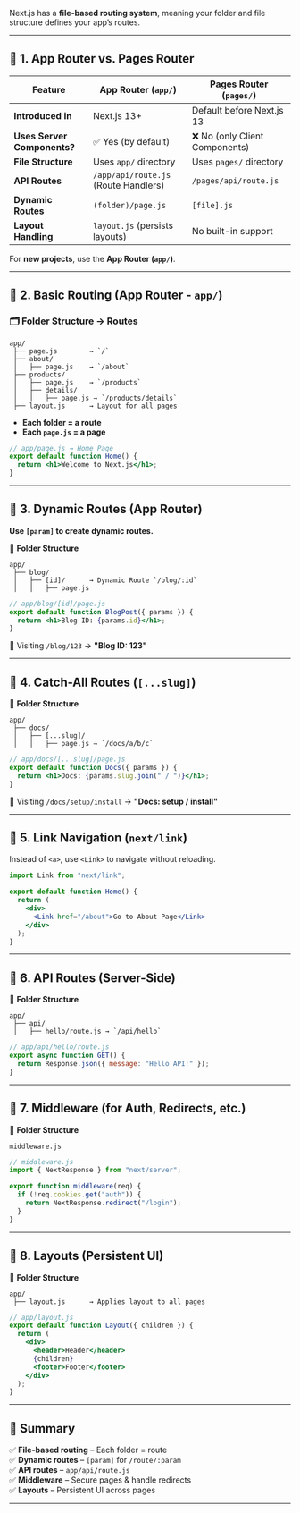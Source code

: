 Next.js has a **file-based routing system**, meaning your folder and file structure defines your app’s routes.  

---

## **📂 1. App Router vs. Pages Router**  

| Feature | **App Router (`app/`)** | **Pages Router (`pages/`)** |
|---------|------------------|------------------|
| **Introduced in** | Next.js 13+ | Default before Next.js 13 |
| **Uses Server Components?** | ✅ Yes (by default) | ❌ No (only Client Components) |
| **File Structure** | Uses `app/` directory | Uses `pages/` directory |
| **API Routes** | `/app/api/route.js` (Route Handlers) | `/pages/api/route.js` |
| **Dynamic Routes** | `(folder)/page.js` | `[file].js` |
| **Layout Handling** | `layout.js` (persists layouts) | No built-in support |

For **new projects**, use the **App Router (`app/`)**.

---

## **📌 2. Basic Routing (App Router - `app/`)**  

### **🗂️ Folder Structure → Routes**
```plaintext
app/
 ├── page.js        → `/`
 ├── about/
 │   ├── page.js    → `/about`
 ├── products/
 │   ├── page.js    → `/products`
 │   ├── details/
 │   │   ├── page.js → `/products/details`
 ├── layout.js      → Layout for all pages
```
- **Each folder = a route**  
- **Each `page.js` = a page**  

```jsx
// app/page.js → Home Page
export default function Home() {
  return <h1>Welcome to Next.js</h1>;
}
```

---

## **📌 3. Dynamic Routes (App Router)**  
**Use `[param]` to create dynamic routes.**  

📂 **Folder Structure**  
```plaintext
app/
 ├── blog/
 │   ├── [id]/      → Dynamic Route `/blog/:id`
 │   │   ├── page.js
```
```jsx
// app/blog/[id]/page.js
export default function BlogPost({ params }) {
  return <h1>Blog ID: {params.id}</h1>;
}
```
📝 Visiting `/blog/123` → **"Blog ID: 123"**  

---

## **📌 4. Catch-All Routes (`[...slug]`)**  
📂 **Folder Structure**
```plaintext
app/
 ├── docs/
 │   ├── [...slug]/
 │   │   ├── page.js → `/docs/a/b/c`
```
```jsx
// app/docs/[...slug]/page.js
export default function Docs({ params }) {
  return <h1>Docs: {params.slug.join(" / ")}</h1>;
}
```
📝 Visiting `/docs/setup/install` → **"Docs: setup / install"**  

---

## **📌 5. Link Navigation (`next/link`)**  
Instead of `<a>`, use `<Link>` to navigate without reloading.  
```jsx
import Link from "next/link";

export default function Home() {
  return (
    <div>
      <Link href="/about">Go to About Page</Link>
    </div>
  );
}
```

---

## **📌 6. API Routes (Server-Side)**
📂 **Folder Structure**
```plaintext
app/
 ├── api/
 │   ├── hello/route.js → `/api/hello`
```
```js
// app/api/hello/route.js
export async function GET() {
  return Response.json({ message: "Hello API!" });
}
```

---

## **📌 7. Middleware (for Auth, Redirects, etc.)**  
📂 **Folder Structure**
```plaintext
middleware.js
```
```js
// middleware.js
import { NextResponse } from "next/server";

export function middleware(req) {
  if (!req.cookies.get("auth")) {
    return NextResponse.redirect("/login");
  }
}
```
---

## **📌 8. Layouts (Persistent UI)**
📂 **Folder Structure**
```plaintext
app/
 ├── layout.js      → Applies layout to all pages
```
```jsx
// app/layout.js
export default function Layout({ children }) {
  return (
    <div>
      <header>Header</header>
      {children}
      <footer>Footer</footer>
    </div>
  );
}
```

---

## **🚀 Summary**
✅ **File-based routing** – Each folder = route  
✅ **Dynamic routes** – `[param]` for `/route/:param`  
✅ **API routes** – `app/api/route.js`  
✅ **Middleware** – Secure pages & handle redirects  
✅ **Layouts** – Persistent UI across pages  

---